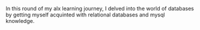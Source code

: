 In this round of my alx learning journey, I delved into the world of databases by getting myself acquinted with relational databases and mysql knowledge.
